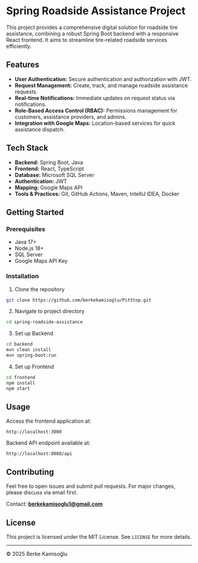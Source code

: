 # Spring Roadside Assistance Project

This project provides a comprehensive digital solution for roadside tire assistance, combining a robust Spring Boot backend with a responsive React frontend. It aims to streamline tire-related roadside services efficiently.

## Features

* **User Authentication:** Secure authentication and authorization with JWT.
* **Request Management:** Create, track, and manage roadside assistance requests.
* **Real-time Notifications:** Immediate updates on request status via notifications.
* **Role-Based Access Control (RBAC):** Permissions management for customers, assistance providers, and admins.
* **Integration with Google Maps:** Location-based services for quick assistance dispatch.

## Tech Stack

* **Backend:** Spring Boot, Java
* **Frontend:** React, TypeScript
* **Database:** Microsoft SQL Server
* **Authentication:** JWT
* **Mapping:** Google Maps API
* **Tools & Practices:** Git, GitHub Actions, Maven, IntelliJ IDEA, Docker

## Getting Started

### Prerequisites

* Java 17+
* Node.js 18+
* SQL Server
* Google Maps API Key

### Installation

1. Clone the repository

```bash
git clone https://github.com/berkekamisoglu/PitStop.git
```

2. Navigate to project directory

```bash
cd spring-roadside-assistance
```

3. Set up Backend

```bash
cd backend
mvn clean install
mvn spring-boot:run
```

4. Set up Frontend

```bash
cd frontend
npm install
npm start
```

## Usage

Access the frontend application at:

```
http://localhost:3000
```

Backend API endpoint available at:

```
http://localhost:8080/api
```

## Contributing

Feel free to open issues and submit pull requests. For major changes, please discuss via email first.

Contact: **[berkekamisoglu1@gmail.com](mailto:berkekamisoglu1@gmail.com)**

## License

This project is licensed under the MIT License. See `LICENSE` for more details.

---

© 2025 Berke Kamisoğlu
